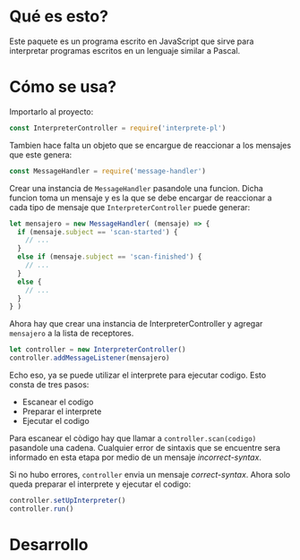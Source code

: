 # Qué es esto?

Este paquete es un programa escrito en JavaScript que sirve para interpretar programas escritos en un lenguaje similar a Pascal.

# Cómo se usa?
Importarlo al proyecto:

```js
const InterpreterController = require('interprete-pl')

```
Tambien hace falta un objeto que se encargue de reaccionar a los mensajes que este genera:
```js
const MessageHandler = require('message-handler')

```
Crear una instancia de ``MessageHandler`` pasandole una funcion. Dicha funcion toma un mensaje y es la que se debe encargar de reaccionar
a cada tipo de mensaje que ``InterpreterController`` puede generar:
```js
let mensajero = new MessageHandler( (mensaje) => {
  if (mensaje.subject == 'scan-started') {
    // ...
  }
  else if (mensaje.subject == 'scan-finished') {
    // ...
  }
  else {
    // ...
  }
} )

```
Ahora hay que crear una instancia de InterpreterController y agregar ``mensajero`` a la lista de receptores.
```js
let controller = new InterpreterController()
controller.addMessageListener(mensajero)

```
Echo eso, ya se puede utilizar el interprete para ejecutar codigo. Esto consta de tres pasos:
  - Escanear el codigo
  - Preparar el interprete
  - Ejecutar el codigo

Para escanear el còdigo hay que llamar a ``controller.scan(codigo)`` pasandole una cadena. Cualquier error de sintaxis que se encuentre sera informado en esta etapa por medio de un mensaje *incorrect-syntax*.

Si no hubo errores, ``controller`` envia un mensaje *correct-syntax*. Ahora solo queda preparar el interprete y ejecutar el codigo:
```js
controller.setUpInterpreter()
controller.run()

```


# Desarrollo
